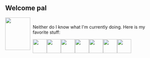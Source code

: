## Welcome pal 

<!--
**VXGN/VXGN** is a ✨ _special_ ✨ repository because its `README.md` (this file) appears on your GitHub profile.
-->

<div style="display: flex; flex-direction: row; align-items: left;">
<img src="https://media1.tenor.com/m/MoqGXSD1T3sAAAAC/corsair-frenchie.gif" width="80" height="105" autoplay loop>
<div style="margin : 8px">
<div style="display: flex; flex-direction: column;">
    <p>Neither do I know what I'm currently doing. Here is my favorite stuff:</p>
<div style="display: flex; flex-direction: row; align-items: center;">
    <img src="https://cdn.jsdelivr.net/gh/devicons/devicon@latest/icons/linux/linux-original.svg" width="45" height="45"/>
    <img src="https://cdn.jsdelivr.net/gh/devicons/devicon@latest/icons/bash/bash-original.svg" width="45" height="45"/>
    <img src="https://cdn.jsdelivr.net/gh/devicons/devicon@latest/icons/docker/docker-plain.svg" width="45" height="45"/> 
    <img src="https://cdn.jsdelivr.net/gh/devicons/devicon@latest/icons/python/python-original.svg" width="45" height="45"/>
    <img src="https://cdn.jsdelivr.net/gh/devicons/devicon@latest/icons/portainer/portainer-original.svg" width="45" height="45"/>
    <img src="https://cdn.jsdelivr.net/gh/devicons/devicon@latest/icons/nano/nano-plain.svg" width="45" height="45"/>
    <img src="https://cdn.jsdelivr.net/gh/devicons/devicon@latest/icons/debian/debian-original.svg" width="45" height="45"/>  
  </div>
</div>
</div>

